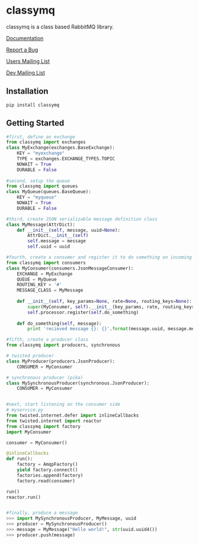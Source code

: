 classymq
===============

classymq is a class based RabbitMQ library.

[Documentation](https://classymq.readthedocs.org/en/latest/)

[Report a Bug](https://github.com/gdoermann/classymq/issues)

[Users Mailing List](https://groups.google.com/forum/?fromgroups#!forum/classymq)

[Dev Mailing List](https://groups.google.com/forum/?fromgroups#!forum/classymq-dev)


## Installation
```
pip install classymq
```

## Getting Started

```python
#first, define an exchange
from classymq import exchanges
class MyExchange(exchanges.BaseExchange):
    KEY = "myexchange"
    TYPE = exchanges.EXCHANGE_TYPES.TOPIC
    NOWAIT = True
    DURABLE = False
    
#second, setup the queue
from classymq import queues
class MyQueue(queues.BaseQueue):
    KEY = "myqueue"
    NOWAIT = True
    DURABLE = False

#third, create JSON serializable message definition class
class MyMessage(AttrDict):
    def __init__(self, message, uuid=None):
        AttrDict.__init__(self)
        self.message = message
        self.uuid = uuid

#fourth, create a consumer and register it to do something on incoming messages
from classymq import consumers
class MyConsumer(consumers.JsonMessageConsumer):
    EXCHANGE = MyExchange
    QUEUE = MyQueue
    ROUTING_KEY = '#'
    MESSAGE_CLASS = MyMessage
    
    def __init__(self, key_params=None, rate=None, routing_keys=None):
        super(MyConsumer, self).__init__(key_params, rate, routing_keys)
        self.processor.register(self.do_something)
    
    def do_something(self, message):
        print 'recieved message {}: {}'.format(message.uuid, message.message)

#fifth, create a producer class
from classymq import producers, synchronous

# twisted producer
class MyProducer(producers.JsonProducer):
    CONSUMER = MyConsumer

# synchronous producer (pika)
class MySynchronousProducer(synchronous.JsonProducer):
    CONSUMER = MyConsumer


#next, start listening on the consumer side
# myservice.py
from twisted.internet.defer import inlineCallbacks
from twisted.internet import reactor
from classymq import factory
import MyConsumer

consumer = MyConsumer()

@inlineCallbacks
def run():
    factory = AmqpFactory()
    yield factory.connect()
    factories.append(factory)
    factory.read(consumer)

run()
reactor.run()


#finally, produce a message
>>> import MySynchronousProducer, MyMessage, uuid
>>> producer = MySynchronousProducer()
>>> message = MyMessage("Hello world!", str(uuid.uuid4())
>>> producer.push(message)


